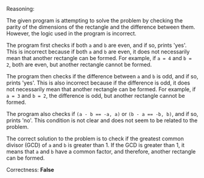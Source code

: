 Reasoning:

The given program is attempting to solve the problem by checking the parity of the dimensions of the rectangle and the difference between them. However, the logic used in the program is incorrect.

The program first checks if both `a` and `b` are even, and if so, prints 'yes'. This is incorrect because if both `a` and `b` are even, it does not necessarily mean that another rectangle can be formed. For example, if `a = 4` and `b = 2`, both are even, but another rectangle cannot be formed.

The program then checks if the difference between `a` and `b` is odd, and if so, prints 'yes'. This is also incorrect because if the difference is odd, it does not necessarily mean that another rectangle can be formed. For example, if `a = 3` and `b = 2`, the difference is odd, but another rectangle cannot be formed.

The program also checks if `(a - b == -a, a)` or `(b - a == -b, b)`, and if so, prints 'no'. This condition is not clear and does not seem to be related to the problem.

The correct solution to the problem is to check if the greatest common divisor (GCD) of `a` and `b` is greater than 1. If the GCD is greater than 1, it means that `a` and `b` have a common factor, and therefore, another rectangle can be formed.

Correctness: **False**